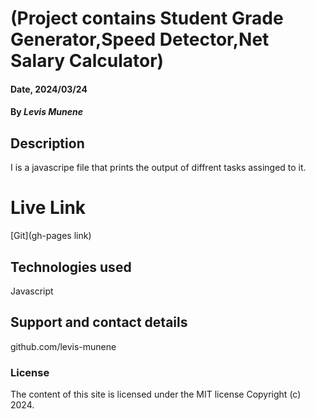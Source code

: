# (Project contains  Student Grade Generator,Speed Detector,Net Salary Calculator)

#### Date, 2024/03/24

#### By *Levis Munene*

## Description
I is a javascripe file that prints the output of diffrent tasks assinged to it.

# Live Link
[Git](gh-pages link)

## Technologies used

Javascript

## Support and contact details
github.com/levis-munene
### License
The content of this site is licensed under the MIT license
Copyright (c) 2024.



















